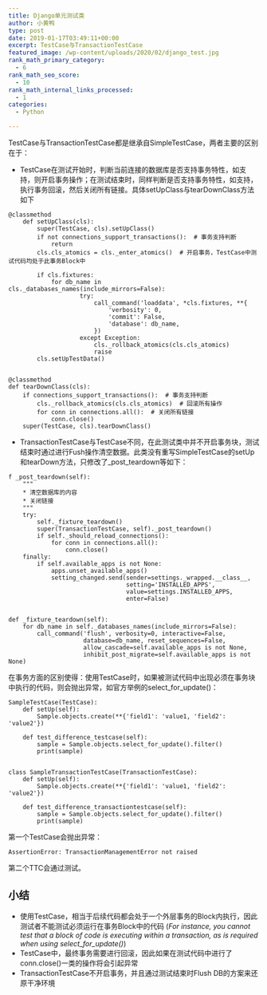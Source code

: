 ```yaml
---
title: Django单元测试类
author: 小黄鸭
type: post
date: 2019-01-17T03:49:11+00:00
excerpt: TestCase与TransactionTestCase
featured_image: /wp-content/uploads/2020/02/django_test.jpg
rank_math_primary_category:
  - 6
rank_math_seo_score:
  - 10
rank_math_internal_links_processed:
  - 1
categories:
  - Python

---
```

TestCase与TransactionTestCase都是继承自SimpleTestCase，两者主要的区别在于：

  * TestCase在测试开始时，判断当前连接的数据库是否支持事务特性，如支持，则开启事务操作；在测试结束时，同样判断是否支持事务特性，如支持，执行事务回滚，然后关闭所有链接。具体setUpClass与tearDownClass方法如下

```
@classmethod
    def setUpClass(cls):
        super(TestCase, cls).setUpClass()
        if not connections_support_transactions():  # 事务支持判断
            return
        cls.cls_atomics = cls._enter_atomics()  # 开启事务，TestCase中测试代码均处于此事务Block中

        if cls.fixtures:
            for db_name in cls._databases_names(include_mirrors=False):
                    try:
                        call_command('loaddata', *cls.fixtures, **{
                            'verbosity': 0,
                            'commit': False,
                            'database': db_name,
                        })
                    except Exception:
                        cls._rollback_atomics(cls.cls_atomics)
                        raise
        cls.setUpTestData()


@classmethod
def tearDownClass(cls):
    if connections_support_transactions():  # 事务支持判断
        cls._rollback_atomics(cls.cls_atomics)  # 回滚所有操作
        for conn in connections.all():  # 关闭所有链接
            conn.close()
    super(TestCase, cls).tearDownClass()

```
  * TransactionTestCase与TestCase不同，在此测试类中并不开启事务块，测试结束时通过进行Fush操作清空数据。此类没有重写SimpleTestCase的setUp和tearDown方法，只修改了\_post\_teardown等如下：

```
f _post_teardown(self):
    """
    * 清空数据库的内容
    * 关闭链接
    """
    try:
        self._fixture_teardown()
        super(TransactionTestCase, self)._post_teardown()
        if self._should_reload_connections():
            for conn in connections.all():
                conn.close()
    finally:
        if self.available_apps is not None:
            apps.unset_available_apps()
            setting_changed.send(sender=settings._wrapped.__class__,
                                 setting='INSTALLED_APPS',
                                 value=settings.INSTALLED_APPS,
                                 enter=False)


def _fixture_teardown(self):
    for db_name in self._databases_names(include_mirrors=False):
        call_command('flush', verbosity=0, interactive=False,
                     database=db_name, reset_sequences=False,
                     allow_cascade=self.available_apps is not None,
                     inhibit_post_migrate=self.available_apps is not None)

```
在事务方面的区别使得：使用TestCase时，如果被测试代码中出现必须在事务块中执行的代码，则会抛出异常，如官方举例的select\_for\_update()：

```
SampleTestCase(TestCase):
    def setUp(self):
        Sample.objects.create(**{'field1': 'value1, 'field2': 'value2'})

    def test_difference_testcase(self):
        sample = Sample.objects.select_for_update().filter()
        print(sample)


class SampleTransactionTestCase(TransactionTestCase):
    def setUp(self):
        Sample.objects.create(**{'field1': 'value1, 'field2': 'value2'})

    def test_difference_transactiontestcase(self):
        sample = Sample.objects.select_for_update().filter()
        print(sample)

```
第一个TestCase会抛出异常：

```
AssertionError: TransactionManagementError not raised

```
第二个TTC会通过测试。

## 小结

  * 使用TestCase，相当于后续代码都会处于一个外层事务的Block内执行，因此测试者不能测试必须运行在事务Block中的代码 (_For instance, you cannot test that a block of code is executing within a transaction, as is required when using select\_for\_update()_)
  * TestCase中，最终事务需要进行回滚，因此如果在测试代码中进行了conn.close()一类的操作将会引起异常
  * TransactionTestCase不开启事务，并且通过测试结束时Flush DB的方案来还原干净环境